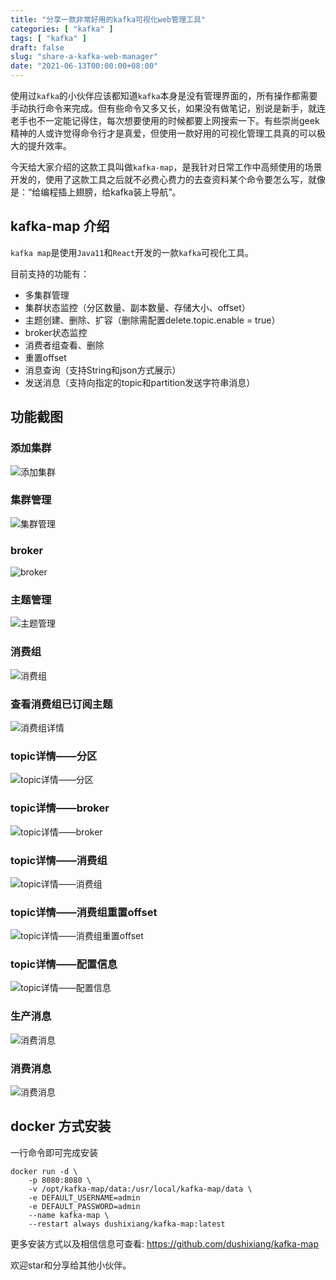 ```yaml
---
title: "分享一款非常好用的kafka可视化web管理工具"
categories: [ "kafka" ]
tags: [ "kafka" ]
draft: false
slug: "share-a-kafka-web-manager"
date: "2021-06-13T00:00:00+08:00"
---
```



使用过`kafka`的小伙伴应该都知道`kafka`本身是没有管理界面的，所有操作都需要手动执行命令来完成。但有些命令又多又长，如果没有做笔记，别说是新手，就连老手也不一定能记得住，每次想要使用的时候都要上网搜索一下。有些崇尚geek精神的人或许觉得命令行才是真爱，但使用一款好用的可视化管理工具真的可以极大的提升效率。

今天给大家介绍的这款工具叫做`kafka-map`，是我针对日常工作中高频使用的场景开发的，使用了这款工具之后就不必费心费力的去查资料某个命令要怎么写，就像是：“给编程插上翅膀，给kafka装上导航”。

## kafka-map 介绍

`kafka map`是使用`Java11`和`React`开发的一款`kafka`可视化工具。

目前支持的功能有：

- 多集群管理
- 集群状态监控（分区数量、副本数量、存储大小、offset）
- 主题创建、删除、扩容（删除需配置delete.topic.enable = true）
- broker状态监控
- 消费者组查看、删除
- 重置offset
- 消息查询（支持String和json方式展示）
- 发送消息（支持向指定的topic和partition发送字符串消息）

## 功能截图

### 添加集群

![添加集群](https://gitee.com/dushixiang/kafka-map/raw/master/screenshot/import-cluster.png)

### 集群管理

![集群管理](https://gitee.com/dushixiang/kafka-map/raw/master/screenshot/clusters.png)

### broker

![broker](https://gitee.com/dushixiang/kafka-map/raw/master/screenshot/brokers.png)

### 主题管理

![主题管理](https://gitee.com/dushixiang/kafka-map/raw/master/screenshot/topics.png)

### 消费组

![消费组](https://gitee.com/dushixiang/kafka-map/raw/master/screenshot/consumers.png)

### 查看消费组已订阅主题

![消费组详情](https://gitee.com/dushixiang/kafka-map/raw/master/screenshot/consumer-subscription.png)

### topic详情——分区

![topic详情——分区](https://gitee.com/dushixiang/kafka-map/raw/master/screenshot/topic-info-partition.png)

### topic详情——broker

![topic详情——broker](https://gitee.com/dushixiang/kafka-map/raw/master/screenshot/topic-info-broker.png)

### topic详情——消费组

![topic详情——消费组](https://gitee.com/dushixiang/kafka-map/raw/master/screenshot/topic-info-consumer.png)

### topic详情——消费组重置offset

![topic详情——消费组重置offset](https://gitee.com/dushixiang/kafka-map/raw/master/screenshot/topic-info-consumer-reset-offset.png)

### topic详情——配置信息

![topic详情——配置信息](https://gitee.com/dushixiang/kafka-map/raw/master/screenshot/topic-info-config.png)

### 生产消息

![消费消息](https://gitee.com/dushixiang/kafka-map/raw/master/screenshot/producer-message.png)

### 消费消息

![消费消息](https://gitee.com/dushixiang/kafka-map/raw/master/screenshot/consumer-message.png)

## docker 方式安装

一行命令即可完成安装

```shell
docker run -d \
    -p 8080:8080 \
    -v /opt/kafka-map/data:/usr/local/kafka-map/data \
    -e DEFAULT_USERNAME=admin
    -e DEFAULT_PASSWORD=admin
    --name kafka-map \
    --restart always dushixiang/kafka-map:latest
```

更多安装方式以及相信信息可查看: https://github.com/dushixiang/kafka-map

欢迎star和分享给其他小伙伴。